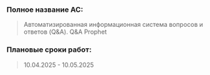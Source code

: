 ### Полное название АС:
> Автоматизированная информационная система вопросов и ответов (Q&A). Q&A Prophet

### Плановые сроки работ:
> 10.04.2025 - 10.05.2025

